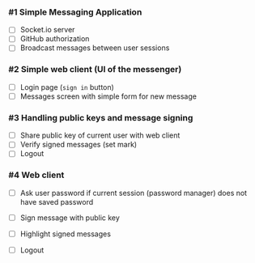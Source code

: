 
### #1 Simple Messaging Application

- [ ] Socket.io server
- [ ] GitHub authorization
- [ ] Broadcast messages between user sessions

### #2 Simple web client (UI of the messenger)

- [ ] Login page (`sign in` button)
- [ ] Messages screen with simple form for new message

### #3 Handling public keys and message signing

- [ ] Share public key of current user with web client
- [ ] Verify signed messages (set mark)
- [ ] Logout

### #4 Web client

- [ ] Ask user password if current session (password manager) does not have saved password
- [ ] Sign message with public key
- [ ] Highlight signed messages
- [ ] Logout



